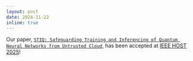 ```yaml
---
layout: post
date: 2024-11-22
inline: true
---
```


Our paper, [`STIQ: Safeguarding Training and Inferencing of Quantum Neural Networks from Untrusted Cloud`](https://arxiv.org/abs/2405.18746), has been accepted at [IEEE HOST 2025](http://www.hostsymposium.org/index.php)!